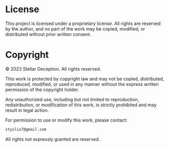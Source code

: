 # License

This project is licensed under a proprietary license. All rights are reserved by the author, and no part of the work may be copied, modified, or distributed without prior written consent.

# Copyright

© 2023 Stellar Deception. All rights reserved. 

This work is protected by copyright law and may not be copied, distributed, reproduced, modified, or used in any manner without the express written permission of the copyright holder.

Any unauthorized use, including but not limited to reproduction, redistribution, or modification of this work, is strictly prohibited and may result in legal action.

For permission to use or modify this work, please contact:

```bash
styslix7@gmail.com
```

All rights not expressly granted are reserved.
